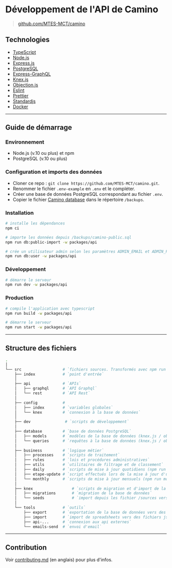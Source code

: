 # Développement de l'API de Camino

> [github.com/MTES-MCT/camino](https://github.com/MTES-MCT/camino)

## Technologies

- [TypeScript](https://typescriptlang.org/)
- [Node.js](https://nodejs.org/)
- [Express.js](http://expressjs.com)
- [PostgreSQL](https://www.postgresql.org/)
- [Express-GraphQL](https://github.com/graphql/express-graphql)
- [Knex.js](https://knexjs.org/)
- [Objection.js](http://vincit.github.io/objection.js/)
- [Eslint](https://eslint.org/)
- [Prettier](https://prettier.io/)
- [Standardjs](https://standardjs.com/)
- [Docker](https://www.docker.com/)

---

## Guide de démarrage

### Environnement

- Node.js (v.10 ou plus) et npm
- PostgreSQL (v.10 ou plus)

### Configuration et imports des données

- Cloner ce repo : `git clone https://github.com/MTES-MCT/camino.git`.
- Renommer le fichier `.env-example` en `.env` et le compléter.
- Créer une base de données PostgreSQL correspondant au fichier `.env`.
- Copier le fichier [Camino database](https://github.com/MTES-MCT/camino-database/raw/master/camino-public.sql) dans le répertoire `/backups`.

### Installation

```bash
# installe les dépendances
npm ci

# importe les données depuis /backups/camino-public.sql
npm run db:public-import -w packages/api

# crée un utilisateur admin selon les paramètres ADMIN_EMAIL et ADMIN_PASSWORD du fichier .env
npm run db:user -w packages/api
```

### Développement

```bash
# démarre le serveur
npm run dev -w packages/api
```

### Production

```bash
# compile l'application avec typescript
npm run build -w packages/api

# démarre le serveur
npm run start -w packages/api
```

---

## Structure des fichiers

```bash
.
│
└── src                  # `fichiers sources. Transformés avec npm run build.`
    ├── index            # `point d'entrée`
    │
    ├── api              # `APIs`
    │   ├── graphql      # `API Graphql`
    │   └── rest         # `API Rest`
    │
    ├── config           #
    │   ├── index        # `variables globales`
    │   └── knex         # `connexion à la base de données`
    │
    ├── dev               # `scripts de développement`
    │
    ├── database         # `base de données PostgreSQL`
    │   ├── models       # `modèles de la base de données (knex.js / objection.js)`
    │   └── queries      # `requêtes à la base de données (knex.js / objection.js)`
    │
    ├── business         # `logique métier`
    │   ├── processes    # `scripts de traitement`
    │   ├── rules        # `lois et procédures administratives`
    │   ├── utils        # `utilitaires de filtrage et de classement`
    │   ├── daily        # `scripts de mise à jour quotidiens (npm run daily)`
    │   ├── etape-update # `script effectués lors de la mise à jour d'une étape`
    │   └── monthly      # `scripts de mise à jour mensuels (npm run monthly)`
    │
    ├── knex                 # `scripts de migration et d'import de la base de données
    │   ├── migrations       # `migration de la base de données`
    │   └── seeds            # `import depuis les fichier /sources vers la base de données`
    │
    └── tools            # `outils`
        ├── export       # `exportation de la base de données vers des spreadsheets (npm run export)`
        ├── import       # `import de spreadsheets vers des fichiers json dans /sources (npm run import)`
        ├── api-...      # `connexion aux api externes`
        └── emails-send  # `envoi d'email`

```

---

## Contribution

Voir [contributing.md](https://github.com/MTES-MCT/camino/blob/master/contributing.md) (en anglais) pour plus d'infos.

